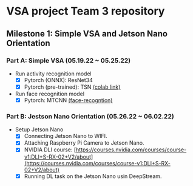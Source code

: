 # VSA project Team 3 repository

## Milestone 1: Simple VSA and Jetson Nano Orientation

### Part A: Simple VSA (05.19.22 ~ 05.25.22)

* Run activity recognition model
    * [X] Pytorch (ONNX): ResNet34
    * [X] Pytorch (pre-trained): TSN [(colab link)](https://colab.research.google.com/github/open-mmlab/mmaction2/blob/master/demo/mmaction2_tutorial.ipynb)

* Run face recognition model
    * [X] Pytorch: MTCNN [(face-recogntion)](https://github.com/timesler/facenet-pytorch)

### Part B: Jestson Nano Orientation (05.26.22 ~ 06.02.22)

* Setup Jetson Nano
    * [X] Connecting Jetson Nano to WIFI.
    * [X] Attaching Raspberry Pi Camera to Jetson Nano.
    * [X] NVIDIA DLI course: [https://courses.nvidia.com/courses/course-v1:DLI+S-RX-02+V2/about](https://courses.nvidia.com/courses/course-v1:DLI+S-RX-02+V2/about)
    * [X] Running DL task on the Jetson Nano usin DeepStream.
